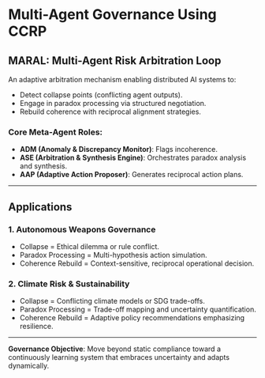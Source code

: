 # Multi-Agent Governance Using CCRP

## MARAL: Multi-Agent Risk Arbitration Loop
An adaptive arbitration mechanism enabling distributed AI systems to:
- Detect collapse points (conflicting agent outputs).
- Engage in paradox processing via structured negotiation.
- Rebuild coherence with reciprocal alignment strategies.

### Core Meta-Agent Roles:
- **ADM (Anomaly & Discrepancy Monitor)**: Flags incoherence.
- **ASE (Arbitration & Synthesis Engine)**: Orchestrates paradox analysis and synthesis.
- **AAP (Adaptive Action Proposer)**: Generates reciprocal action plans.

---

## Applications

### 1. Autonomous Weapons Governance
- Collapse = Ethical dilemma or rule conflict.
- Paradox Processing = Multi-hypothesis action simulation.
- Coherence Rebuild = Context-sensitive, reciprocal operational decision.

### 2. Climate Risk & Sustainability
- Collapse = Conflicting climate models or SDG trade-offs.
- Paradox Processing = Trade-off mapping and uncertainty quantification.
- Coherence Rebuild = Adaptive policy recommendations emphasizing resilience.

---

**Governance Objective**: Move beyond static compliance toward a continuously learning system that embraces uncertainty and adapts dynamically.
